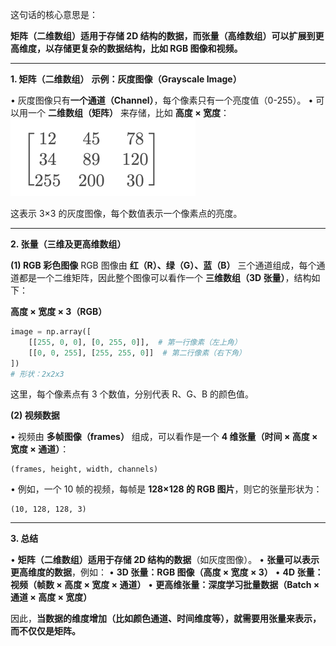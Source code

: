 这句话的核心意思是：

**矩阵（二维数组）适用于存储 2D 结构的数据，而张量（高维数组）可以扩展到更高维度，以存储更复杂的数据结构，比如 RGB 图像和视频。**

---

**1. 矩阵（二维数组）**
**示例：灰度图像（Grayscale Image）**

• 灰度图像只有**一个通道（Channel）**，每个像素只有一个亮度值（0-255）。
• 可以用一个 **二维数组（矩阵）** 来存储，比如 **高度 × 宽度**：
![](img/Pasted%20image%2020250320083905.png)

这表示 3×3 的灰度图像，每个数值表示一个像素点的亮度。

---

**2. 张量（三维及更高维数组）**

  

**(1) RGB 彩色图像**
RGB 图像由 **红（R）、绿（G）、蓝（B）** 三个通道组成，每个通道都是一个二维矩阵，因此整个图像可以看作一个 **三维数组（3D 张量）**，结构如下：

**高度 × 宽度 × 3（RGB）**
``` python
image = np.array([
    [[255, 0, 0], [0, 255, 0]],  # 第一行像素（左上角）
    [[0, 0, 255], [255, 255, 0]]  # 第二行像素（右下角）
]) 
# 形状：2x2x3
```
这里，每个像素点有 3 个数值，分别代表 R、G、B 的颜色值。

**(2) 视频数据**

• 视频由 **多帧图像（frames）** 组成，可以看作是一个 **4 维张量（时间 × 高度 × 宽度 × 通道）**：

```
(frames, height, width, channels)
```

• 例如，一个 10 帧的视频，每帧是 **128×128 的 RGB 图片**，则它的张量形状为：

```
(10, 128, 128, 3)
```

  

---

**3. 总结**

• **矩阵（二维数组）适用于存储 2D 结构的数据**（如灰度图像）。
• **张量可以表示更高维度的数据**，例如：
	• **3D 张量：RGB 图像（高度 × 宽度 × 3）**
	• **4D 张量：视频（帧数 × 高度 × 宽度 × 通道）**
	• **更高维张量：深度学习批量数据（Batch × 通道 × 高度 × 宽度）**

因此，**当数据的维度增加（比如颜色通道、时间维度等），就需要用张量来表示，而不仅仅是矩阵。**